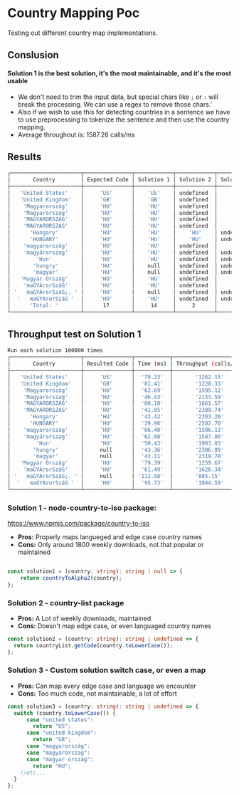 # Country Mapping Poc

Testing out different country map implementations.

## Conslusion
#### Solution 1 is the best solution, it's the most maintainable, and it's the most usable

- We don't need to trim the input data, but special chars like `;` or `:` will break the processing. We can use a regex to remove those chars.'
- Also if we wish to use this for detecting countries in a sentence we have to use preprocessing to tokenize the sentence and then use the country mapping.
- Average throughout is: 1587.26 calls/ms

## Results

```bash
┌──────────────────────┬───────────────┬────────────┬────────────┬────────────┐
│       Country        │ Expected Code │ Solution 1 │ Solution 2 │ Solution 3 │
├──────────────────────┼───────────────┼────────────┼────────────┼────────────┤
│   'United States'    │     'US'      │    'US'    │ undefined  │    'US'    │
│   'United Kingdom'   │     'GB'      │    'GB'    │ undefined  │    'GB'    │
│    'Magyarország'    │     'HU'      │    'HU'    │ undefined  │    'HU'    │
│    'Magyarorszag'    │     'HU'      │    'HU'    │ undefined  │    'HU'    │
│    'MAGYARORSZÁG'    │     'HU'      │    'HU'    │ undefined  │    'HU'    │
│    'MAGYARORSZAG'    │     'HU'      │    'HU'    │ undefined  │    'HU'    │
│      'Hungary'       │     'HU'      │    'HU'    │    'HU'    │ undefined  │
│      'HUNGARY'       │     'HU'      │    'HU'    │    'HU'    │ undefined  │
│    'magyarország'    │     'HU'      │    'HU'    │ undefined  │    'HU'    │
│    'magyárorszag'    │     'HU'      │    'HU'    │ undefined  │ undefined  │
│        'Hun'         │     'HU'      │    'HU'    │ undefined  │ undefined  │
│       'hungry'       │     'HU'      │    null    │ undefined  │ undefined  │
│       'magyar'       │     'HU'      │    null    │ undefined  │ undefined  │
│   'Magyar Ország'    │     'HU'      │    'HU'    │ undefined  │    'HU'    │
│    'maGYArorSzáG'    │     'HU'      │    'HU'    │ undefined  │    'HU'    │
│ '   maGYArorSzáG;. ' │     'HU'      │    null    │ undefined  │ undefined  │
│  '   maGYArorSzáG '  │     'HU'      │    'HU'    │ undefined  │ undefined  │
│      'Total: '       │      17       │     14     │     2      │     9      │
└──────────────────────┴───────────────┴────────────┴────────────┴────────────┘

```

## Throughput test on Solution 1
 
```bash
Run each solution 100000 times
┌──────────────────────┬───────────────┬───────────┬───────────────────────┐
│       Country        │ Resulted Code │ Time (ms) │ Throughput (calls/ms) │
├──────────────────────┼───────────────┼───────────┼───────────────────────┤
│   'United States'    │     'US'      │  '79.23'  │       '1262.15'       │
│   'United Kingdom'   │     'GB'      │  '81.41'  │       '1228.33'       │
│    'Magyarország'    │     'HU'      │  '62.69'  │       '1595.12'       │
│    'Magyarorszag'    │     'HU'      │  '46.43'  │       '2153.59'       │
│    'MAGYARORSZÁG'    │     'HU'      │  '60.18'  │       '1661.57'       │
│    'MAGYARORSZAG'    │     'HU'      │  '41.85'  │       '2389.74'       │
│      'Hungary'       │     'HU'      │  '43.42'  │       '2303.20'       │
│      'HUNGARY'       │     'HU'      │  '39.96'  │       '2502.70'       │
│    'magyarország'    │     'HU'      │  '66.40'  │       '1506.13'       │
│    'magyárorszag'    │     'HU'      │  '62.98'  │       '1587.80'       │
│        'Hun'         │     'HU'      │  '50.43'  │       '1983.03'       │
│       'hungry'       │     null      │  '43.36'  │       '2306.09'       │
│       'magyar'       │     null      │  '43.11'  │       '2319.70'       │
│   'Magyar Ország'    │     'HU'      │  '79.39'  │       '1259.67'       │
│    'maGYArorSzáG'    │     'HU'      │  '61.49'  │       '1626.34'       │
│ '   maGYArorSzáG;. ' │     null      │ '112.98'  │       '885.15'        │
│  '   maGYArorSzáG '  │     'HU'      │  '95.73'  │       '1044.59'       │
└──────────────────────┴───────────────┴───────────┴───────────────────────┘
```

### Solution 1 - node-country-to-iso package: 
https://www.npmjs.com/package/country-to-iso
- **Pros:** Properly maps langueged and edge case country names
- **Cons:** Only around 1800 weekly downloads, not that popular or maintained
```typescript

const solution1 = (country: string): string | null => {
    return countryToAlpha2(country);
};
```

### Solution 2 - country-list package
- **Pros:** A Lot of weekly downloads, maintained
- **Cons:** Doesn't map edge case, or even languaged country names
```typescript
const solution2 = (country: string): string | undefined => {
  return countryList.getCode(country.toLowerCase());
};
```


### Solution 3 - Custom solution switch case, or even a map
- **Pros:** Can map every edge case and language we encounter
- **Cons:** Too much code, not maintainable, a lot of effort
```typescript
const solution3 = (country: string): string | undefined => {
  switch (country.toLowerCase()) {
      case "united states":
        return "US";
      case "united kingdom":
        return "GB";
      case "magyarország":
      case "magyarorszag":
      case "magyar ország":
        return "HU";
    //etc...
  }
};
```